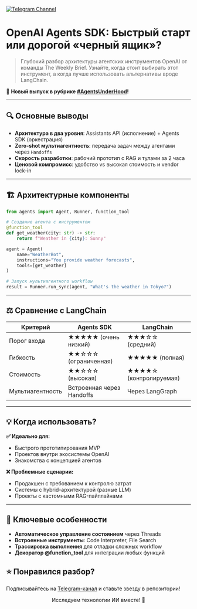 [![Telegram Channel](https://img.shields.io/badge/Telegram-TheWeeklyBrief-blue)](https://t.me/TheWeeklyBrief)

# OpenAI Agents SDK: Быстрый старт или дорогой «черный ящик»?

> Глубокий разбор архитектуры агентских инструментов OpenAI от команды The Weekly Brief. Узнайте, когда стоит выбирать этот инструмент, а когда лучше использовать альтернативы вроде LangChain.

🚀 **Новый выпуск в рубрике [#AgentsUnderHood](https://github.com/Verbasik/Weekly-arXiv-ML-AI-Research-Review/tree/develop/agents-under-hood/openai-cs-agents-demo)!**  

---

## 🔍 Основные выводы

* **Архитектура в два уровня**: Assistants API (исполнение) + Agents SDK (оркестрация)
* **Zero-shot мультиагентность**: передача задач между агентами через `Handoffs`
* **Скорость разработки**: рабочий прототип с RAG и тулами за 2 часа
* **Ценовой компромисс**: удобство vs высокая стоимость и vendor lock-in

---

## 🏗️ Архитектурные компоненты

```python
from agents import Agent, Runner, function_tool

# Создание агента с инструментом
@function_tool
def get_weather(city: str) -> str:
    return f"Weather in {city}: Sunny"

agent = Agent(
    name="WeatherBot",
    instructions="You provide weather forecasts",
    tools=[get_weather]
)

# Запуск мультиагентного workflow
result = Runner.run_sync(agent, "What's the weather in Tokyo?")
```

---

## ⚖️ Сравнение с LangChain

| Критерий        | Agents SDK                     | LangChain                      |
|-----------------|--------------------------------|--------------------------------|
| Порог входа     | ★★★★★ (очень низкий)          | ★★★☆☆ (средний)               |
| Гибкость        | ★★☆☆☆ (ограниченная)           | ★★★★★ (полная)                |
| Стоимость       | ★★☆☆☆ (высокая)                | ★★★★☆ (контролируемая)        |
| Мультиагентность| Встроенная через Handoffs      | Через LangGraph                |

---

## 💡 Когда использовать?

**✅ Идеально для:**
- Быстрого прототипирования MVP
- Проектов внутри экосистемы OpenAI
- Знакомства с концепцией агентов

**❌ Проблемные сценарии:**
- Продакшен с требованием к контролю затрат
- Системы с hybrid-архитектурой (разные LLM)
- Проекты с кастомными RAG-пайплайнами

---

## 📌 Ключевые особенности

* **Автоматическое управление состоянием** через Threads
* **Встроенные инструменты**: Code Interpreter, File Search
* **Трассировка выполнения** для отладки сложных workflow
* **Декоратор @function_tool** для интеграции любых функций


## ⭐ **Понравился разбор?**

Подписывайтесь на [Telegram-канал](https://t.me/TheWeeklyBrief) и ставьте звезду в репозитории!

<p align="center">Исследуем технологии ИИ вместе! 🚀</p>